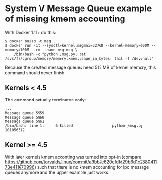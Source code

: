 # System V Message Queue example of missing kmem accounting

With Docker 1.11+ do this:

```shell
$ docker build -t msg .
$ docker run -it --sysctl=kernel.msgmni=32768 --kernel-memory=100M --memory=100M --rm --name msg msg \
    /bin/bash -c "python /msg.py; cat /sys/fs/cgroup/memory/memory.kmem.usage_in_bytes; tail -f /dev/null"
```

Because the created message queues need 512 MB of kernel memory, this command should never finish. 

## Kernels < 4.5

The command actually terminates early:

```
...
Message queue 5959
Message queue 5960
Message queue 5961
/bin/bash: line 1:     6 Killed                  python /msg.py
101056512
```

## Kernel >= 4.5

With later kernels kmem acconting was turned into opt-in (compare https://github.com/torvalds/linux/commit/a9bb7e620efdfd29b6d1c238041173e411670996) such that there is no kmem accounting for ipc message queues anymore and the upper example just works.
